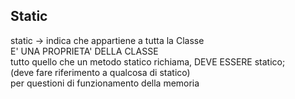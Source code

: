 
## Static
static -> indica che appartiene a tutta la Classe  
E' UNA PROPRIETA' DELLA CLASSE  
tutto quello che un metodo statico richiama, DEVE ESSERE statico;  
(deve fare riferimento a qualcosa di statico)  
per questioni di funzionamento della memoria  
